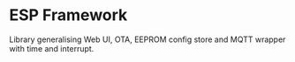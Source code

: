 # ESP Framework

Library generalising Web UI, OTA, EEPROM config store and MQTT wrapper with time and interrupt.
